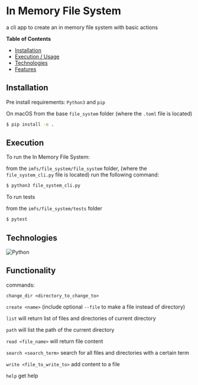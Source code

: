 # In Memory File System
a cli app to create an in memory file system with basic actions


**Table of Contents**

- [Installation](#installation)
- [Execution / Usage](#execution--usage)
- [Technologies](#technologies)
- [Features](#features)

## Installation
Pre install requirements: `Python3` and `pip`

On macOS from the base `file_system` folder (where the `.toml` file is located)

```sh
$ pip install -e .
```

## Execution

To run the In Memory File System:

from the `imfs/file_system/file_system` folder, (where the `file_system_cli.py` file is located) run the following command:

```sh
$ python3 file_system_cli.py
```

To run tests 

from the `imfs/file_system/tests` folder

```sh
$ pytest
```


## Technologies

![Python](https://img.shields.io/badge/python-3670A0?style=for-the-badge&logo=python&logoColor=ffdd54)


## Functionality
commands:

`change_dir <directory_to_change_to>`

`create <name>` (include optional  `--file` to make a file instead of directory)  

`list`  will return list of files and directories of current directory

`path`  will list the path of the current directory

`read <file_name>` will return file content

`search <search_term>` search for all files and directories with a certain term

`write <file_to_write_to>` add content to a file 

`help` get help

